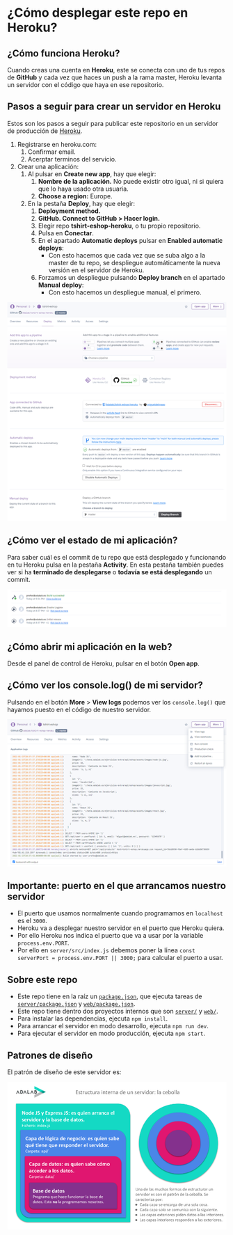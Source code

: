 
# ¿Cómo desplegar este repo en Heroku?

## ¿Cómo funciona Heroku?

Cuando creas una cuenta en **Heroku**, este se conecta con uno de tus repos de **GitHub** y cada vez que haces un push a la rama master, Heroku levanta un servidor con el código que haya en ese repositorio.

## Pasos a seguir para crear un servidor en Heroku

Estos son los pasos a seguir para publicar este repositorio en un servidor de producción de [Heroku](https://heroku.com).

1. Registrarse en heroku.com:
   1. Confirmar email.
   1. Acerptar terminos del servicio.
1. Crear una aplicación:
   1. Al pulsar en **Create new app**, hay que elegir:
      1. **Nombre de la aplicación.** No puede existir otro igual, ni si quiera que lo haya usado otra usuaria.
      1. **Choose a region:** Europe.
   1. En la pestaña **Deploy**, hay que elegir:
      1. **Deployment method.**
      1. **GitHub. Connect to GitHub > Hacer login.**
      1. Elegir repo **tshirt-eshop-heroku**, o tu propio repositorio.
      1. Pulsa en **Conectar**.
      1. En el apartado **Automatic deploys** pulsar en **Enabled automatic deploys**:
         - Con esto hacemos que cada vez que se suba algo a la master de tu repo, se despliegue automáticamente la nueva versión en el servidor de Heroku.
      1. Forzamos un despliegue pulsando **Deploy branch** en el apartado **Manual deploy**:
         - Con esto hacemos un despliegue manual, el primero.

![Configuración de este repo](./readme-deploy.png)

## ¿Cómo ver el estado de mi aplicación?

Para saber cuál es el commit de tu repo que está desplegado y funcionando en tu Heroku pulsa en la pestaña **Activity**. En esta pestaña también puedes ver si ha **terminado de desplegarse** o **todavía se está desplegando** un commit.

![Actividad de este repo](./readme-activity.png)

## ¿Cómo abrir mi aplicación en la web?

Desde el panel de control de Heroku, pulsar en el botón **Open app**.

## ¿Cómo ver los console.log() de mi servidor?

Pulsando en el botón **More** > **View logs** podemos ver los `console.log()` que hayamos puesto en el código de nuestro servidor.

![Logs de este repo](./readme-logs.png)

## Importante: puerto en el que arrancamos nuestro servidor

- El puerto que usamos normalmente cuando programamos en `localhost` es el `3000`.
- Heroku va a desplegar nuestro servidor en el puerto que Heroku quiera.
- Por ello Heroku nos indica el puerto que va a usar por la variable `process.env.PORT`.
- Por ello en `server/src/index.js` debemos poner la línea `const serverPort = process.env.PORT || 3000;` para calcular el puerto a usar.

## Sobre este repo

- Este repo tiene en la raíz un [`package.json`](./package.json), que ejecuta tareas de [`server/package.json`](server/package.json) y [`web/package.json`](web/package.json).
- Este repo tiene dentro dos proyectos internos que son [`server/`](server/) y [`web/`](web/).
- Para instalar las dependencias, ejecuta `npm install`.
- Para arrancar el servidor en modo desarrollo, ejecuta `npm run dev`.
- Para ejecutar el servidor en modo producción, ejecuta `npm start`.

## Patrones de diseño

El patrón de diseño de este servidor es:

![Patrón de diseño](./readme-design-patterns.png)
